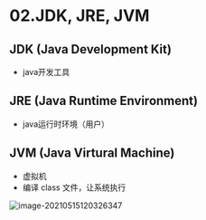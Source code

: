 # 02.JDK, JRE, JVM

## JDK (Java Development Kit)

* java开发工具

## JRE (Java Runtime Environment)

* java运行时环境（用户）

## JVM (Java Virtural Machine)

* 虚拟机
* 编译 class 文件，让系统执行

![image-20210515120326347](https://raw.githubusercontent.com/TWDH/Leetcode-From-Zero/pictures/img/image-20210515120326347.png)